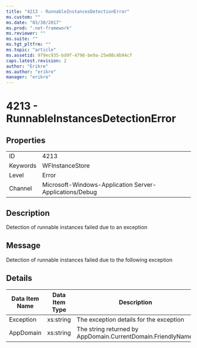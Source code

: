 ```yaml
---
title: "4213 - RunnableInstancesDetectionError"
ms.custom: ""
ms.date: "03/30/2017"
ms.prod: ".net-framework"
ms.reviewer: ""
ms.suite: ""
ms.tgt_pltfrm: ""
ms.topic: "article"
ms.assetid: 979ec935-bd9f-4798-be9a-25e08c4b94cf
caps.latest.revision: 2
author: "Erikre"
ms.author: "erikre"
manager: "erikre"
---
```

# 4213 - RunnableInstancesDetectionError
## Properties  
  
|||  
|-|-|  
|ID|4213|  
|Keywords|WFInstanceStore|  
|Level|Error|  
|Channel|Microsoft-Windows-Application Server-Applications/Debug|  
  
## Description  
 Detection of runnable instances failed due to an exception  
  
## Message  
 Detection of runnable instances failed due to the following exception  
  
## Details  
  
|Data Item Name|Data Item Type|Description|  
|--------------------|--------------------|-----------------|  
|Exception|xs:string|The exception details for the exception|  
|AppDomain|xs:string|The string returned by AppDomain.CurrentDomain.FriendlyName.|
